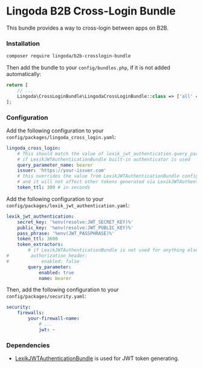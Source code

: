# Lingoda B2B Cross-Login Bundle
This bundle provides a way to cross-login between apps on B2B.

### Installation
```bash
composer require lingoda/b2b-crosslogin-bundle
```
Then add the bundle to your `config/bundles.php`, if it is not added automatically:
```php
return [
    // ...
    Lingoda\CrossLoginBundle\LingodaCrossLoginBundle::class => ['all' => true],
];
```

### Configuration
Add the following configuration to your `config/packages/lingoda_cross_login.yaml`:
```yaml
lingoda_cross_login:
    # This should match the value of lexik_jwt_authentication.query_parameter.name parameter,
    # if LexikJWTAuthenticationBundle built-in authenticator is used
    query_parameter_name: bearer
    issuer: 'https://your-issuer.com'
    # this overrides the value from LexikJWTAuthenticationBundle configuration, only for the cross-bundle JWT token,
    # and it will not affect other tokens generated via LexikJWTAuthenticationBundle
    token_ttl: 300 # in seconds
```
Add the following configuration to your `config/packages/lexik_jwt_authentication.yaml`:
```yaml
lexik_jwt_authentication:
    secret_key: '%env(resolve:JWT_SECRET_KEY)%'
    public_key: '%env(resolve:JWT_PUBLIC_KEY)%'
    pass_phrase: '%env(JWT_PASSPHRASE)%'
    token_ttl: 3600
    token_extractors:
        # if LexikJWTAuthenticationBundle is not used for anything else, you can disable other extractors
#        authorization_header:
#            enabled: false
        query_parameter:
            enabled: true
            name: bearer
```

Then, add the following configuration to your `config/packages/security.yaml`:
```yaml
security:
    firewalls:
        your-firewall-name:
            # ...
            jwt: ~
```

### Dependencies
- [LexikJWTAuthenticationBundle](https://github.com/lexik/LexikJWTAuthenticationBundle) is used for JWT token generating.
